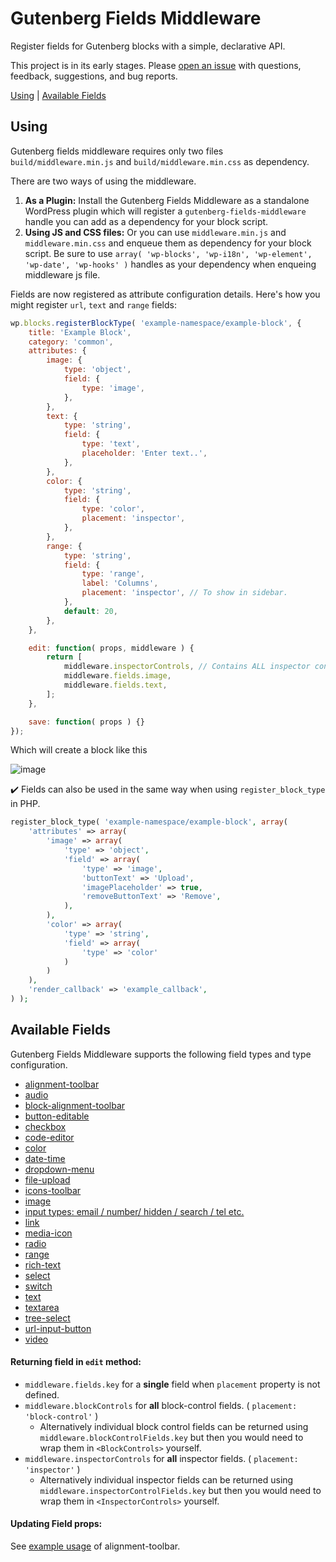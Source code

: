 # Gutenberg Fields Middleware

Register fields for Gutenberg blocks with a simple, declarative API.

This project is in its early stages. Please [open an issue](https://github.com/rtCamp/gutenberg-fields-middleware/issues) with questions, feedback, suggestions, and bug reports.

[Using](#using) | [Available Fields](#available-fields)



## Using 

Gutenberg fields middleware requires only two files `build/middleware.min.js` and `build/middleware.min.css` as dependency. 

There are two ways of using the middleware.

1. **As a Plugin:** Install the Gutenberg Fields Middleware as a standalone WordPress plugin which will register a `gutenberg-fields-middleware` handle you can add as a dependency for your block script.
2. **Using JS and CSS files:** Or you can use `middleware.min.js` and `middleware.min.css` and enqueue them as dependency for your block script. Be sure to use `array( 'wp-blocks', 'wp-i18n', 'wp-element', 'wp-date', 'wp-hooks' )` handles as your dependency when enqueing middleware js file.

Fields are now registered as attribute configuration details. Here's how you might register `url`, `text` and `range` fields:

```js
wp.blocks.registerBlockType( 'example-namespace/example-block', {
	title: 'Example Block',
	category: 'common',
	attributes: {
		image: {
			type: 'object',
			field: {
				type: 'image',
			},
		},
		text: {
			type: 'string',
			field: {
				type: 'text',
				placeholder: 'Enter text..',
			},
		},
		color: {
			type: 'string',
			field: {
				type: 'color',
				placement: 'inspector',
			},
		},
		range: {
			type: 'string',
			field: {
				type: 'range',
				label: 'Columns',
				placement: 'inspector', // To show in sidebar.
			},
			default: 20,
		},
	},

	edit: function( props, middleware ) {
		return [
			middleware.inspectorControls, // Contains ALL inspector controls.
			middleware.fields.image,
			middleware.fields.text,
		];
	},

	save: function( props ) {}
});
```

Which will create a block like this

![image](https://user-images.githubusercontent.com/6297436/39425913-3c4c7260-4c9b-11e8-8e68-7e19b6df1d43.png)



✔️ Fields can also be used in the same way when using `register_block_type` in PHP.

```php
register_block_type( 'example-namespace/example-block', array(
	'attributes' => array(
		'image' => array(
			'type' => 'object',
			'field' => array(
				'type' => 'image',
				'buttonText' => 'Upload',
				'imagePlaceholder' => true,
				'removeButtonText' => 'Remove',
			),
		),
		'color' => array(
			'type' => 'string',
			'field' => array(
				'type' => 'color'
			)
		)
	),
	'render_callback' => 'example_callback',
) );
```



## Available Fields

Gutenberg Fields Middleware supports the following field types and type configuration.

- [alignment-toolbar](alignment-toolbar.md)
- [audio](audio.md)
- [block-alignment-toolbar](block-alignment-toolbar.md)
- [button-editable](button-editable.md)
- [checkbox](checkbox.md)
- [code-editor](code-editor.md)
- [color](color.md)
- [date-time](date-time.md)
- [dropdown-menu](dropdown-menu.md)
- [file-upload](file-upload.md)
- [icons-toolbar](icons-toolbar.md)
- [image](image.md)
- [input types: email / number/ hidden / search / tel etc.](input.md)
- [link](link.md)
- [media-icon](media-icon.md)
- [radio](radio.md)
- [range](range.md)
- [rich-text](rich-text.md)
- [select](select.md)
- [switch](switch.md)
- [text](text.md)
- [textarea](textarea.md)
- [tree-select](tree-select.md)
- [url-input-button](url-input-button.md)
- [video](video.md)




#### Returning field in `edit` method:

- `middleware.fields.key` for a **single** field when `placement` property is not defined.
- `middleware.blockControls` for **all** block-control fields. ( `placement: 'block-control'` ) 
  - Alternatively individual block control fields can be returned using `middleware.blockControlFields.key` but then you would need to wrap them in `<BlockControls>` yourself.
- `middleware.inspectorControls` for **all** inspector fields. ( `placement: 'inspector'` )
  - Alternatively individual inspector fields can be returned using `middleware.inspectorControlFields.key` but then you would need to wrap them in `<InspectorControls>` yourself.





#### Updating Field props:

See [example usage](alignment-toolbar.md#example-usage--es5-) of alignment-toolbar.

